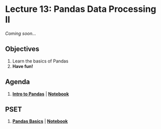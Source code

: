 <!---
{"next":"Lectures_class2/Lecture14.md","title":"Pandas Data Processing II - 10/9"}
-->

# Lecture 13: Pandas Data Processing II

*Coming soon...*

## Objectives

1. Learn the basics of Pandas
2. **Have fun!**

## Agenda

1. **[Intro to Pandas](https://github.com/mottaquikarim/PYTH2/blob/master/src/Topics/intro_pandas.ipynb)** | **[Notebook](https://github.com/mottaquikarim/PYTH2/blob/master/src/Topics/nb/intro_pandas.ipynb)**

## PSET

1. **[Pandas Basics](https://github.com/mottaquikarim/PYTH2/blob/master/src/PSETS/pandas_basics_pset1.md)** | **[Notebook](https://github.com/mottaquikarim/PYTH2/blob/master/src/PSETS/nb/pandas_basics_pset1.ipynb)**
